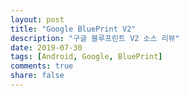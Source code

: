 ```yaml
---
layout: post
title: "Google BluePrint V2"
description: "구글 블루프린트 V2 소스 리뷰"
date: 2019-07-30
tags: [Android, Google, BluePrint]
comments: true
share: false
---
```

